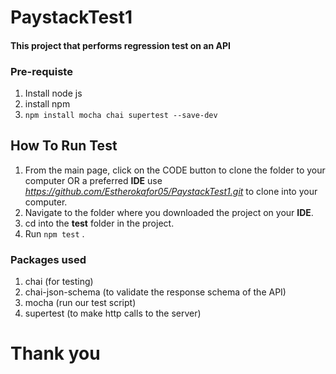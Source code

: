 # PaystackTest1

#### This project that performs regression test on an API

### Pre-requiste
1. Install node js
2. install npm
3. ```npm install mocha chai supertest --save-dev```

## How To Run Test 
1. From the main page, click on the CODE button to clone the folder to your computer OR a preferred **IDE**
   use *https://github.com/Estherokafor05/PaystackTest1.git* to clone into your computer.
2. Navigate to the folder where you downloaded the project on your **IDE**.
3. cd into the **test** folder in the project.
4. Run ```npm test``` .

### Packages used
1. chai (for testing)
2. chai-json-schema (to validate the response schema of the API)
3. mocha (run our test script)
4. supertest (to make http calls to the server)

# Thank you
